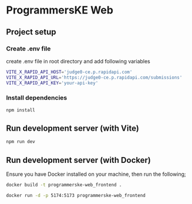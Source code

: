 # ProgrammersKE Web

## Project setup

### Create .env file

create .env file in root directory and add following variables

```bash
VITE_X_RAPID_API_HOST='judge0-ce.p.rapidapi.com'
VITE_X_RAPID_API_URL='https://judge0-ce.p.rapidapi.com/submissions'
VITE_X_RAPID_API_KEY='your-api-key'
```
<!-- NOTE: The above variables are still under development. However, make use of your own API keys, which you can get from [RapidAPI](https://rapidapi.com/). Furthermore, the commands take into consideration the use of Vite in the tech stack, but this may change in the future-->

### Install dependencies

```bash
npm install
```

## Run development server (with Vite)

```bash
npm run dev
```

## Run development server (with Docker)

Ensure you have Docker installed on your machine, then run the following; 

```bash
docker build -t programmerske-web_frontend .

docker run -d -p 5174:5173 programmerske-web_frontend
```
